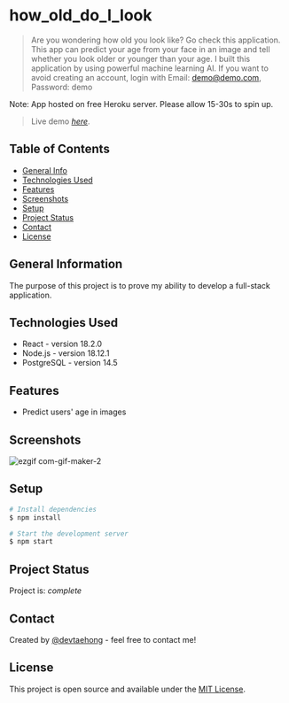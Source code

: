 # how_old_do_I_look
> Are you wondering how old you look like? Go check this application. 
This app can predict your age from your face in an image and tell whether you look older or younger than your age. 
I built this application by using powerful machine learning AI. If you want to avoid creating an account, login with 
Email: demo@demo.com, Password: demo

Note: App hosted on free Heroku server. Please allow 15-30s to spin up.
> Live demo [_here_](http://how-old-do-i-look.herokuapp.com). <!-- If you have the project hosted somewhere, include the link here. -->

## Table of Contents
* [General Info](#general-information)
* [Technologies Used](#technologies-used)
* [Features](#features)
* [Screenshots](#screenshots)
* [Setup](#setup)
* [Project Status](#project-status)
* [Contact](#contact)
* [License](#license)

## General Information
The purpose of this project is to prove my ability to develop a full-stack application. 

## Technologies Used
- React - version 18.2.0
- Node.js - version 18.12.1
- PostgreSQL - version 14.5


## Features
- Predict users' age in images 

## Screenshots
![ezgif com-gif-maker-2](https://user-images.githubusercontent.com/71358207/210461462-50822ed5-e5f7-447e-82d5-6f9fcaa64a03.gif)

## Setup
```bash
# Install dependencies
$ npm install

# Start the development server
$ npm start
```

## Project Status
Project is:  _complete_ 


## Contact
Created by [@devtaehong](https://www.github.com/devtaehong) - feel free to contact me!


## License
This project is open source and available under the [MIT License](https://github.com/DevTaehong/how_old_do_I_look/blob/master/LICENSE.md).

